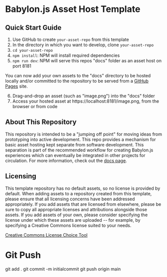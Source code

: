 # Babylon.js Asset Host Template

## Quick Start Guide

1. Use GitHub to create `your-asset-repo` from this template
2. In the directory in which you want to develop, clone `your-asset-repo`
3. `cd your-asset-repo`
4. `npm install`: NPM will install required dependencies
5. `npm run dev`: NPM will serve this repos "docs" folder as an asset host on port 8181

You can now add your own assets to the "docs" directory to be hosted 
locally and/or committed to the repository to be served from a 
[GitHub Pages](https://guides.github.com/features/pages/) site.

6. Drag-and-drop an asset (such as "image.png") into the "docs" folder
7. Access your hosted asset at https://localhost:8181/image.png, from the browser or from code

## About This Repository

This repository is intended to be a "jumping off point" for moving
ideas from prototyping into active development. This repo provides a 
mechanism for basic asset hosting kept separate from software development.
This separation is part of the recommended workflow for creating Babylon.js
experiences which can eventually be integrated in other projects for 
circulation. For more information, check out the
[docs page](https://TODO-make-a-docs-page-for-this).

## Licensing

This template repository has no default assets, so no license is provided
by default. When adding assets to a repository created from this template,
please ensure that all licensing concerns have been addressed 
appropriately. If you add assets that are licensed from elsewhere, please
be sure to copy all appropriate licenses and attributions 
alongside those assets. If you add assets of your own, please consider
specifying the license under which these assets are uploaded -- for 
example, by specifying a Creative Commons license suited to your needs.

[Creative Commons License Choice Tool](https://creativecommons.org/choose/)

# Git Push

git add .
git commit -m initialcommit
git push origin main